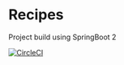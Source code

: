 # Recipes

Project build using SpringBoot 2  

[![CircleCI](https://circleci.com/gh/juanma512/recipes/tree/master.svg?style=svg)](https://circleci.com/gh/juanma512/recipes/tree/master)
